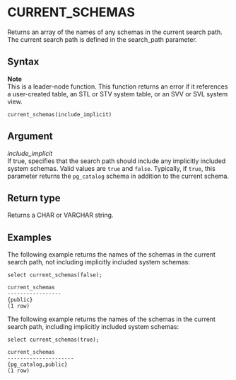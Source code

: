 # CURRENT\_SCHEMAS<a name="r_CURRENT_SCHEMAS"></a>

Returns an array of the names of any schemas in the current search path\. The current search path is defined in the search\_path parameter\. 

## Syntax<a name="r_CURRENT_SCHEMAS-synopsis"></a>

**Note**  
This is a leader\-node function\. This function returns an error if it references a user\-created table, an STL or STV system table, or an SVV or SVL system view\.

```
current_schemas(include_implicit)
```

## Argument<a name="r_CURRENT_SCHEMAS-argument"></a>

 *include\_implicit*   
If true, specifies that the search path should include any implicitly included system schemas\. Valid values are `true` and `false`\. Typically, if `true`, this parameter returns the `pg_catalog` schema in addition to the current schema\. 

## Return type<a name="r_CURRENT_SCHEMAS-return-type"></a>

Returns a CHAR or VARCHAR string\. 

## Examples<a name="r_CURRENT_SCHEMAS-examples"></a>

The following example returns the names of the schemas in the current search path, not including implicitly included system schemas: 

```
select current_schemas(false);

current_schemas
-----------------
{public}
(1 row)
```

The following example returns the names of the schemas in the current search path, including implicitly included system schemas: 

```
select current_schemas(true);

current_schemas
---------------------
{pg_catalog,public}
(1 row)
```